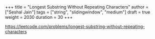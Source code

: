 +++
title = "Longest Substring Without Repeating Characters"
author = ["Seshal Jain"]
tags = ["string", "slidingwindow", "medium"]
draft = true
weight = 2030
duration = 30
+++

<https://leetcode.com/problems/longest-substring-without-repeating-characters>
